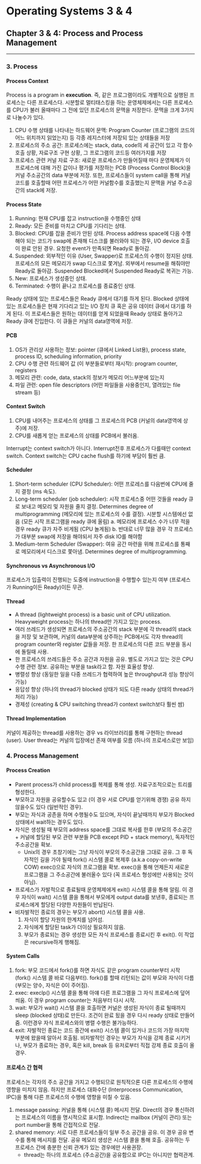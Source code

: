 # Operating Systems 3 & 4
## Chapter 3 & 4: Process and Process Management
<hr>

### 3. Process

#### Process Context
Process is a program in **execution**. 즉, 같은 프로그램이라도 개별적으로 실행된 프로세스는 다른 프로세스다. 시분할로 멀티태스킹을 하는 운영체제에서는 다른 프로세스를 CPU가 불러 올때마다 그 전에 있던 프로세스의 문맥을 저장한다. 문맥을 크게 3가지로 나눌수가 있다.

1. CPU 수행 상태를 나타내는 하드웨어 문맥: Program Counter (프로그램의 코드의 어느 위치까지 읽었는지) 등 각종 레지스터에 저장되 있는 상태들을 저장
2. 프로세스의 주소 공간: 프로세스에는 stack, data, code의 세 공간이 있고 각 함수 호출 상황, 자료구조 구현 상황, 그 프로그램의 코드등 여러가지를 저장
3. 프로세스 관련 커널 자료 구조: 새로운 프로세스가 만들어질때 마다 운영체제가 이 프로세스에 대해 가진 값이나 평가를 저장하는 PCB (Process Control Block)을 커널 주소공간의 data 부분에 저장. 또한, 프로세스들이 system call을 통해 커널코드를 호출할때 어떤 프로세스가 어떤 커널함수를 호출했는지 문맥을 커널 주소공간의 stack에 저장.

#### Process State

1. Running: 현재 CPU를 잡고 instruction을 수행중인 상태
2. Ready: 모든 준비를 마치고 CPU를 기다리는 상태.
3. Blocked: CPU를 잡을 준비가 안된 상태. Process address space에 다음 수행해야 되는 코드가 swap에 존재해 디스크를 불러와야 되는 경우, I/O device 호출이 완료 안된 경우. 요청한 event가 만족되면 Ready로 돌아감.
4. Suspended: 외부적인 이유 (User, Swapper)로 프로세스의 수행이 정지된 상태. 프로세스의 모든 메모리가 swap 디스크로 쫓겨남. 외부에서 resume을 해줘야만 Ready로 돌아감. Suspended Blocked에서 Suspended Ready로 복귀는 가능.
5. New: 프로세스가 생성중인 상태.
6. Terminated: 수행이 끝나고 프로세스를 종료중인 상태.

Ready 상태에 있는 프로세스들은 Ready 큐에서 대기를 하게 된다. Blocked 상태에 있는 프로세스들은 현재 기다리고 있는 I/O 장치 큐 혹은 공유 데이터 큐에서 대기를 하게 된다. 이 프로세스들은 원하는 데이터를 얻게 되었을때 Ready 상태로 돌아가고 Ready 큐에 진입한다. 이 큐들은 커널의 data영역에 저장.

#### PCB

1. OS가 관리상 사용하는 정보: pointer (큐에서 Linked List용), process state, process ID, scheduling information, priority
2. CPU 수행 관련 하드웨어 값 (이 부분들로부터 재시작): program counter, registers
3. 메모리 관련: code, data, stack의 정보가 메모리 어느부분에 있는지
4. 파일 관련: open file descriptors (어떤 파일들을 사용중인지, 열려있는 file stream 등)

#### Context Switch

1. CPU를 내어주는 프로세스의 상태를 그 프로세스의 PCB (커널의 data영역에 상주)에 저장.
2. CPU를 새롭게 얻는 프로세스의 상태를 PCB에서 불러옴.

Interrupt는 context switch가 아니다. Interrupt전후 프로세스가 다를때만 context switch. Context switch는 CPU cache flush를 하기에 부담이 훨씬 큼.

#### Scheduler

1. Short-term scheduler (CPU Scheduler): 어떤 프로레스를 다음번에 CPU에 줄지 결정 (ms 속도).
2. Long-term scheduler (job scheduler): 시작 프로세스중 어떤 것들을 ready 큐로 보내고 메모리 및 자원을 줄지 결정. Determines degree of multiprogramming (메모리에 있는 프로세스의 수를 결정). 시분할 시스템에선 없음 (모든 시작 프로그램을 ready 큐에 올림)
    a. 메모리에 프로세스 수가 너무 적을경우 ready 큐가 자주 비게됨 (CPU 놀게됨)
    b. 반대로 너무 많을 경우 각 프로세스가 대부분 swap에 저장을 해야되서 자주 disk IO를 해야함
3. Medium-term Scheduler (Swapper): 여유 공간 마련을 위해 프로세스를 통째로 메모리에서 디스크로 쫓아냄. Determines degree of multiprogramming.

#### Synchronous vs Asynchronous I/O

프로세스가 입출력이 진행되는 도중에 instruction을 수행할수 있는지 여부 (프로세스가 Running이든 Ready)이든 무관.

#### Thread

- A thread (lightweight process) is a basic unit of CPU utilization. Heavyweight process는 하나의 thread만 가지고 있는 process.
- 여러 쓰레드가 생성되면 프로세스의 주소공간의 stack 부분에 각 thread의 stack을 저장 및 보관하며, 커널의 data부분에 상주하는 PCB에서도 각자 thread의 program counter와 register 값들을 저장. 한 프로세스의 다른 코드 부분을 동시에 돌릴때 사용.
- 한 프로세스의 쓰레드들은 주소 공간과 자원을 공유. 별도로 가지고 있는 것은 CPU 수행 관련 정보. 공유하는 부분을 task라고 함. 자원 효율성 향상.
- 병렬성 향상 (동일한 일을 다중 쓰레드가 협력하여 높은 throughput과 성능 향상이 가능)
- 응답성 향상 (하나의 thread가 blocked 상태가 되도 다른 ready 상태의 thread가 처리 가능)
- 경제성 (creating & CPU switching thread가 context switch보다 훨씬 쌈)

#### Thread Implementation

커널이 제공하는 thread를 사용하는 경우 vs 라이브러리를 통해 구현하는 thread (user). User thread는 커널의 입장에선 존재 여부를 모름 (하나의 프로세스로만 보임)

### 4. Process Management

#### Process Creation

- Parent process가 child process를 복제를 통해 생성. 자료구조적으로는 트리를 형성한다.
- 부모하고 자원을 공유할수도 있고 (이 경우 서로 CPU를 얻기위해 경쟁) 공유 하지 않을수도 있다 (일반적인 경우).
- 부모는 자식과 공존을 하며 수행될수도 있으며, 자식이 끝날때까지 부모가 Blocked 상태에서 wait하는 경우도 있다.
- 자식은 생성될 때 부모의 address space를 그대로 복사를 한후 (부모의 주소공간 + 커널에 할당된 부모 관련 부분들 PCB except PID + stack memory), 독자적인 주소공간을 확보.
    - Unix의 경우 초창기에는 그냥 자식이 부모의 주소공간을 그대로 공유. 그 후 독자적인 길을 가야 될때 fork() 시스템 콜로 복제후 (a.k.a copy-on-write COW) exec()으로 자식의 프로그램을 확보. exec()을 통해 언제든지 새로운 프로그램을 그 주소공간에 불러올수 있다 (꼭 프로세스 형성에만 사용되는 것이 아님).
- 프로세스가 자발적으로 종료될때 운영체제에게 exit() 시스템 콜을 통해 알림. 이 경우 자식이 wait() 시스템 콜을 통해서 부모에게 output data를 보낸후, 종료되는 프로세스에게 할당된 다양한 자원들이 반납된다.
- 비자발적인 종료의 경우는 부모가 abort() 시스템 콜을 사용.
    1. 자식이 할당 자원의 한계치를 넘어섬.
    2. 자식에게 할당된 task가 더이상 필요하지 않음.
    3. 부모가 종료되는 경우 생성한 모든 자식 프로세스를 종료시킨 후 exit(). 이 작업은 recursive하게 행해짐.

#### System Calls

1. fork: 부모 코드에서 fork()를 하면 자식도 같은 program counter부터 시작 (fork() 시스템 콜 바로 다음부터). fork()를 할때 리턴되는 값이 부모와 자식이 다름 (부모는 양수, 자식은 0이 주어짐).
2. exec: execlp() 시스템 콜을 통해 아얘 다른 프로그램을 그 자식 프로세스에 덮어 씌움. 이 경우 program counter는 처음부터 다시 시작.
3. wait: 부모가 wait() 시스템 콜을 호출하면 커널은 생성된 자식이 종료 될때까지 sleep (blocked 상태)로 만든다. 조건이 완료 됬을 경우 다시 ready 상태로 만들어줌. 이런경우 자식 프로세스와의 병렬 수행은 불가능하다.
4. exit: 자발적인 종료는 코드 중간에 exit() 시스템 콜이 있거나 코드의 가장 마지막 부분에 왔을때 알아서 호출됨. 비자발적인 경우는 부모가 자식을 강제 종료 시키거나, 부모가 종료하는 경우, 혹은 kill, break 등 유저로부터 직접 강제 종료 호출이 올경우.

#### 프로세스 간 협력

프로세스는 각자의 주소 공간을 가지고 수행되므로 원칙적으론 다른 프로세스의 수행에 영향을 미치지 않음. 하지만 프로세스 대화수단 (Interprocess Communication, IPC)을 통해 다른 프로세스의 수행에 영향을 미칠 수 있음.
1. message passing: 커널을 통해 (시스템 콜) 메시지 전달. Direct의 경우 통신하려는 프로세스의 이름을 명시적으로 표시함. Indirect는 mailbox (커널이 관리) 또는 port number을 통해 간접적으로 전달.
2. shared memory: 서로 다른 프로세스들이 일부 주소 공간을 공유. 이 경우 공유 변수를 통해 메시지를 전달. 공유 메모리 생성은 시스템 콜을 통해 호출. 공유하는 두 프로세스 간에 충분한 신뢰 관계가 있는 경우에만 사용권장.
    - thread는 하나의 프로세스 (주소공간)을 공유함으로 IPC는 아니지만 협력관계.
